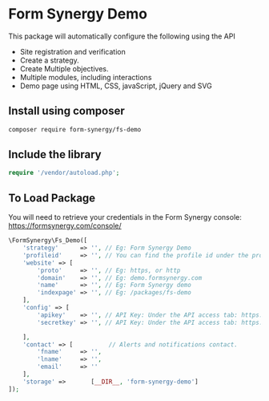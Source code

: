 # Form Synergy Demo

This package will automatically configure the following using the API

* Site registration and verification
* Create a strategy.
* Create Multiple objectives.
* Multiple modules, including interactions
* Demo page using HTML, CSS, javaScript, jQuery and SVG

## Install using composer
``` bash
composer require form-synergy/fs-demo
```

## Include the library
``` php
require '/vendor/autoload.php';
```

## To Load Package
You will need to retrieve your credentials in the Form Synergy console: https://formsynergy.com/console/
``` PHP
\FormSynergy\Fs_Demo([
    'strategy'      => '', // Eg: Form Synergy Demo
    'profileid'     => '', // You can find the profile id under the profile tab: https://formsynergy.com/console/
    'website' => [
        'proto'     => '', // Eg: https, or http
        'domain'    => '', // Eg: demo.formsynergy.com
        'name'      => '', // Eg: Form Synergy demo
        'indexpage' => '', // Eg: /packages/fs-demo
    ],
    'config' => [
        'apikey'    => '', // API Key: Under the API access tab: https://formsynergy.com/console/
        'secretkey' => '', // API Key: Under the API access tab: https://formsynergy.com/console/

    ],
    'contact' => [          // Alerts and notifications contact.
        'fname'     => '', 
        'lname'     => '',
        'email'     => ''
    ],
    'storage' =>       [__DIR__, 'form-synergy-demo'] 
]);
```